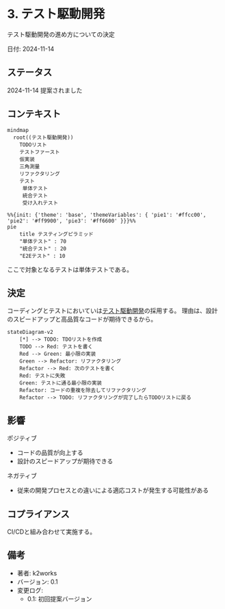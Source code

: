 # 3. テスト駆動開発

テスト駆動開発の進め方についての決定

日付: 2024-11-14

## ステータス

2024-11-14 提案されました

## コンテキスト

```mermaid
mindmap
  root((テスト駆動開発))
    TODOリスト
    テストファースト
    仮実装
    三角測量
    リファクタリング
    テスト  
     単体テスト
     統合テスト
     受け入れテスト
```

```mermaid
%%{init: {'theme': 'base', 'themeVariables': { 'pie1': '#ffcc00', 'pie2': '#ff9900', 'pie3': '#ff6600' }}}%%
pie
    title テスティングピラミッド
    "単体テスト" : 70
    "統合テスト" : 20
    "E2Eテスト" : 10
```

ここで対象となるテストは単体テストである。

## 決定

コーディングとテストにおいていは[テスト駆動開発](https://ja.wikipedia.org/wiki/%E3%83%86%E3%82%B9%E3%83%88%E9%A7%86%E5%8B%95%E9%96%8B%E7%99%BA)の採用する。
理由は、設計のスピードアップと高品質なコードが期待できるから。

```mermaid
stateDiagram-v2
    [*] --> TODO: TDOリストを作成
    TODO --> Red: テストを書く
    Red --> Green: 最小限の実装
    Green --> Refactor: リファクタリング
    Refactor --> Red: 次のテストを書く
    Red: テストに失敗
    Green: テストに通る最小限の実装
    Refactor: コードの重複を除去してリファクタリング
    Refactor --> TODO: リファクタリングが完了したらTODOリストに戻る
```

## 影響

ポジティブ
- コードの品質が向上する
- 設計のスピードアップが期待できる

ネガティブ
- 従来の開発プロセスとの違いによる適応コストが発生する可能性がある

## コプライアンス

CI/CDと組み合わせて実施する。

## 備考

- 著者: k2works
- バージョン: 0.1
- 変更ログ:
    - 0.1: 初回提案バージョン
